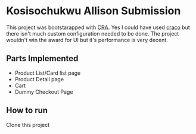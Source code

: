 # Kosisochukwu Allison Submission

This project was bootstarapped with [CRA](https://create-react-app.dev/). Yes I could have used
[craco](https://craco.js.org/) but there isn't much custom configuration needed  to be done. The 
project wouldn't win the award for UI but it's performance is very decent. 

## Parts Implemented

- Product List/Card list page
- Product Detail page
- Cart
- Dummy Checkout Page

## How to run

Clone this project 